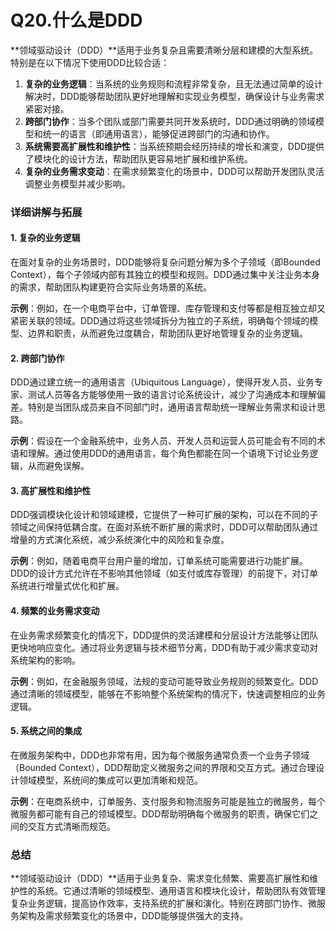 # Q20.什么是DDD

**领域驱动设计（DDD）**适用于业务复杂且需要清晰分层和建模的大型系统。特别是在以下情况下使用DDD比较合适：

1. **复杂的业务逻辑**：当系统的业务规则和流程非常复杂，且无法通过简单的设计解决时，DDD能够帮助团队更好地理解和实现业务模型，确保设计与业务需求紧密对接。
2. **跨部门协作**：当多个团队或部门需要共同开发系统时，DDD通过明确的领域模型和统一的语言（即通用语言），能够促进跨部门的沟通和协作。
3. **系统需要高扩展性和维护性**：当系统预期会经历持续的增长和演变，DDD提供了模块化的设计方法，帮助团队更容易地扩展和维护系统。
4. **复杂的业务需求变动**：在需求频繁变化的场景中，DDD可以帮助开发团队灵活调整业务模型并减少影响。

### 详细讲解与拓展

#### 1. **复杂的业务逻辑**

在面对复杂的业务场景时，DDD能够将复杂问题分解为多个子领域（即Bounded Context），每个子领域内部有其独立的模型和规则。DDD通过集中关注业务本身的需求，帮助团队构建更符合实际业务场景的系统。

**示例**：例如，在一个电商平台中，订单管理、库存管理和支付等都是相互独立却又紧密关联的领域。DDD通过将这些领域拆分为独立的子系统，明确每个领域的模型、边界和职责，从而避免过度耦合，帮助团队更好地管理复杂的业务逻辑。

#### 2. **跨部门协作**

DDD通过建立统一的通用语言（Ubiquitous Language），使得开发人员、业务专家、测试人员等各方能够使用一致的语言讨论系统设计，减少了沟通成本和理解偏差。特别是当团队成员来自不同部门时，通用语言帮助统一理解业务需求和设计思路。

**示例**：假设在一个金融系统中，业务人员、开发人员和运营人员可能会有不同的术语和理解。通过使用DDD的通用语言，每个角色都能在同一个语境下讨论业务逻辑，从而避免误解。

#### 3. **高扩展性和维护性**

DDD强调模块化设计和领域建模，它提供了一种可扩展的架构，可以在不同的子领域之间保持低耦合度。在面对系统不断扩展的需求时，DDD可以帮助团队通过增量的方式演化系统，减少系统演化中的风险和复杂度。

**示例**：例如，随着电商平台用户量的增加，订单系统可能需要进行功能扩展。DDD的设计方式允许在不影响其他领域（如支付或库存管理）的前提下，对订单系统进行增量式优化和扩展。

#### 4. **频繁的业务需求变动**

在业务需求频繁变化的情况下，DDD提供的灵活建模和分层设计方法能够让团队更快地响应变化。通过将业务逻辑与技术细节分离，DDD有助于减少需求变动对系统架构的影响。

**示例**：例如，在金融服务领域，法规的变动可能导致业务规则的频繁变化。DDD通过清晰的领域模型，能够在不影响整个系统架构的情况下，快速调整相应的业务逻辑。

#### 5. **系统之间的集成**

在微服务架构中，DDD也非常有用，因为每个微服务通常负责一个业务子领域（Bounded Context），DDD帮助定义微服务之间的界限和交互方式。通过合理设计领域模型，系统间的集成可以更加清晰和规范。

**示例**：在电商系统中，订单服务、支付服务和物流服务可能是独立的微服务，每个微服务都可能有自己的领域模型。DDD帮助明确每个微服务的职责，确保它们之间的交互方式清晰而规范。

### 总结

**领域驱动设计（DDD）**适用于业务复杂、需求变化频繁、需要高扩展性和维护性的系统。它通过清晰的领域模型、通用语言和模块化设计，帮助团队有效管理复杂业务逻辑，提高协作效率，支持系统的扩展和演化。特别在跨部门协作、微服务架构及需求频繁变化的场景中，DDD能够提供强大的支持。